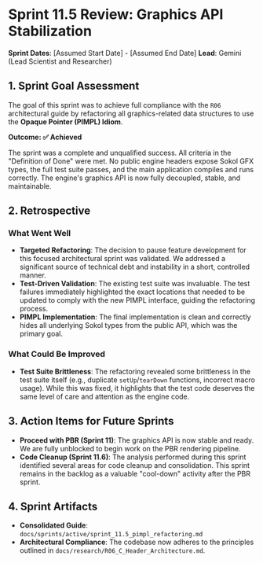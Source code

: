 # Sprint 11.5 Review: Graphics API Stabilization

**Sprint Dates**: [Assumed Start Date] - [Assumed End Date]
**Lead**: Gemini (Lead Scientist and Researcher)

## 1. Sprint Goal Assessment

The goal of this sprint was to achieve full compliance with the `R06` architectural guide by refactoring all graphics-related data structures to use the **Opaque Pointer (PIMPL) Idiom**.

**Outcome: ✅ Achieved**

The sprint was a complete and unqualified success. All criteria in the "Definition of Done" were met. No public engine headers expose Sokol GFX types, the full test suite passes, and the main application compiles and runs correctly. The engine's graphics API is now fully decoupled, stable, and maintainable.

## 2. Retrospective

### What Went Well

*   **Targeted Refactoring**: The decision to pause feature development for this focused architectural sprint was validated. We addressed a significant source of technical debt and instability in a short, controlled manner.
*   **Test-Driven Validation**: The existing test suite was invaluable. The test failures immediately highlighted the exact locations that needed to be updated to comply with the new PIMPL interface, guiding the refactoring process.
*   **PIMPL Implementation**: The final implementation is clean and correctly hides all underlying Sokol types from the public API, which was the primary goal.

### What Could Be Improved

*   **Test Suite Brittleness**: The refactoring revealed some brittleness in the test suite itself (e.g., duplicate `setUp`/`tearDown` functions, incorrect macro usage). While this was fixed, it highlights that the test code deserves the same level of care and attention as the engine code.

## 3. Action Items for Future Sprints

*   **Proceed with PBR (Sprint 11)**: The graphics API is now stable and ready. We are fully unblocked to begin work on the PBR rendering pipeline.
*   **Code Cleanup (Sprint 11.6)**: The analysis performed during this sprint identified several areas for code cleanup and consolidation. This sprint remains in the backlog as a valuable "cool-down" activity after the PBR sprint.

## 4. Sprint Artifacts

*   **Consolidated Guide**: `docs/sprints/active/sprint_11.5_pimpl_refactoring.md`
*   **Architectural Compliance**: The codebase now adheres to the principles outlined in `docs/research/R06_C_Header_Architecture.md`.
